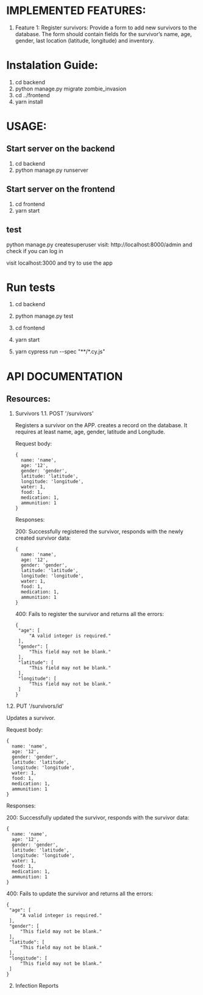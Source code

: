 # IMPLEMENTED FEATURES:

1. Feature 1:
Register survivors: Provide a form to add new survivors to the database.
The form should contain fields for the survivor’s name, age, gender, last location (latitude, longitude) and inventory.


# Instalation Guide:
1. cd backend
2. python manage.py migrate zombie_invasion
3. cd ../frontend
4. yarn install

# USAGE:

## Start server on the backend
1. cd backend
2. python manage.py runserver

## Start server on the frontend
1. cd frontend
2. yarn start

## test
python manage.py createsuperuser
visit: http://localhost:8000/admin and check if you can log in

visit localhost:3000 and try to use the app

# Run tests
1. cd backend
2. python manage.py test

1. cd frontend
2. yarn start
3. yarn cypress run --spec "**/*.cy.js"

# API DOCUMENTATION

## Resources:

1. Survivors
1.1. POST '/survivors'

   Registers a survivor on the APP. creates a record on the database. It requires at least name, age, gender, latitude and Longitude.

   Request body:
   ```
   {
     name: 'name',
     age: '12',
     gender: 'gender',
     latitude: 'latitude',
     longitude: 'longitude',
     water: 1,
     food: 1,
     medication: 1,
     ammunition: 1
   }
   ```
   Responses:

   200: Successfully registered the survivor, responds with the newly created survivor data:
   ```
   {
     name: 'name',
     age: '12',
     gender: 'gender',
     latitude: 'latitude',
     longitude: 'longitude',
     water: 1,
     food: 1,
     medication: 1,
     ammunition: 1
   }
   ```

   400: Fails to register the survivor and returns all the errors:
   ```
   {
    "age": [
        "A valid integer is required."
    ],
    "gender": [
        "This field may not be blank."
    ],
    "latitude": [
        "This field may not be blank."
    ],
    "longitude": [
        "This field may not be blank."
    ]
   }
   ```

1.2. PUT '/survivors/id'

  Updates a survivor.

   Request body:
   ```
   {
     name: 'name',
     age: '12',
     gender: 'gender',
     latitude: 'latitude',
     longitude: 'longitude',
     water: 1,
     food: 1,
     medication: 1,
     ammunition: 1
   }
   ```
   Responses:

   200: Successfully updated the survivor, responds with the survivor data:
   ```
   {
     name: 'name',
     age: '12',
     gender: 'gender',
     latitude: 'latitude',
     longitude: 'longitude',
     water: 1,
     food: 1,
     medication: 1,
     ammunition: 1
   }
   ```

   400: Fails to update the survivor and returns all the errors:
   ```
   {
    "age": [
        "A valid integer is required."
    ],
    "gender": [
        "This field may not be blank."
    ],
    "latitude": [
        "This field may not be blank."
    ],
    "longitude": [
        "This field may not be blank."
    ]
   }
   ```
2. Infection Reports
